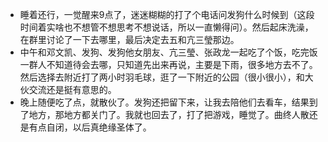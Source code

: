 + 睡着还行，一觉醒来9点了，迷迷糊糊的打了个电话问发狗什么时候到（这段时间着实啥也不想管不想思考不想说话，所以一直懒得问）。然后起床洗澡，在群里讨论了一下去哪里，最后决定去五和亢三瑩那边。
+ 中午和邓文凯、发狗、发狗他女朋友、亢三瑩、张政龙一起吃了个饭，吃完饭一群人不知道待会去哪，只知道先出来再说，主要是下雨，很多地方去不了。然后选择去附近打了两小时羽毛球，逛了一下附近的公园（很小很小），和大伙交流还是挺有意思的。
+ 晚上随便吃了点，就散伙了。发狗还把留下来，让我去陪他们去看车，结果到了地方，那地方都关门了。我就也回去了，打了把游戏，睡觉了。曲终人散还是有点自闭，以后真绝缘圣体了。